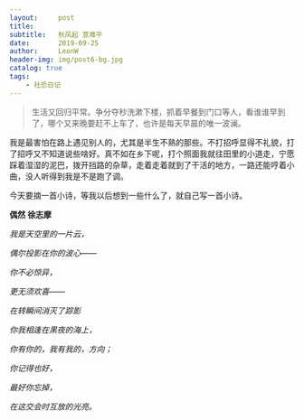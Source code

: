 ```yaml
---
layout:     post
title:      
subtitle:   秋风起 意难平
date:       2019-09-25
author:     LeonW
header-img: img/post6-bg.jpg
catalog: true
tags:
    - 社恐日记
---
```


> 生活又回归平常。争分夺秒洗漱下楼，抓着早餐到门口等人，看谁谁早到了，哪个又来晚要赶不上车了，也许是每天早晨的唯一波澜。

我是最害怕在路上遇见别人的，尤其是半生不熟的那些。不打招呼显得不礼貌，打了招呼又不知道说些啥好。真不如在乡下呢，打个照面我就往田里的小道走，宁愿踩着湿湿的泥巴，拨开挡路的杂草，走着走着就到了干活的地方，一路还能哼着小曲，没人听得到我是不是跑了调。

今天要摘一首小诗，等我以后想到一些什么了，就自己写一首小诗。

**偶然**   **徐志摩**

_我是天空里的一片云，_

_偶尔投影在你的波心——_

_你不必惊异，_

_更无须欢喜——_

_在转瞬间消灭了踪影_


_你我相逢在黑夜的海上，_

_你有你的，我有我的，方向；_

_你记得也好，_

_最好你忘掉，_

_在这交会时互放的光亮。_

